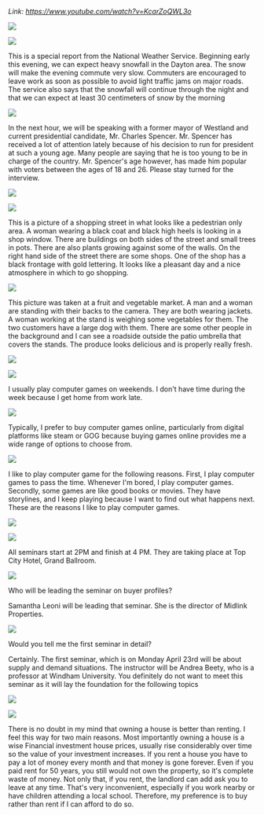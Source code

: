 *Link: https://www.youtube.com/watch?v=KcarZoQWL3o*

![](./Images/mock-test-10-1.png)

![](./Images/mock-test-10-2.png)

This is a special report from the National Weather Service. Beginning early this evening, we can expect heavy snowfall in the Dayton area. The snow will make the evening commute very slow. Commuters are encouraged to leave work as soon as possible to avoid light traffic jams on major roads. The service also says that the snowfall will continue through the night and that we can expect at least 30 centimeters of snow by the morning

![](./Images/mock-test-10-3.png)

In the next hour, we will be speaking with a former mayor of Westland and current presidential candidate, Mr. Charles Spencer. Mr. Spencer has received a lot of attention lately because of his decision to run for president at such a young age. Many people are saying that he is too young to be in charge of the country. Mr. Spencer's age however, has made him popular with voters between the ages of 18 and 26. Please stay turned for the interview.

![](./Images/mock-test-10-4.png)

![](./Images/mock-test-10-5.png)

This is a picture of a shopping street in what looks like a pedestrian only area. A woman wearing a black coat and black high heels is looking in a shop window. There are buildings on both sides of the street and small trees in pots. There are also plants growing against some of the walls. On the right hand side of the street there are some shops. One of the shop has a black frontage with gold lettering. It looks like a pleasant day and a nice atmosphere in which to go shopping.

![](./Images/mock-test-10-6.png)

This picture was taken at a fruit and vegetable market. A man and a woman are standing with their backs to the camera. They are both wearing jackets. A woman working at the stand is weighing some vegetables for them. The two customers have a large dog with them. There are some other people in the background and I can see a roadside outside the patio umbrella that covers the stands. The produce looks delicious and is properly really fresh.

![](./Images/mock-test-10-7.png)

![](./Images/mock-test-10-8.png)

I usually play computer games on weekends. I don't have time during the week because I get home from work late.

![](./Images/mock-test-10-9.png)

Typically, I prefer to buy computer games online, particularly from digital platforms like steam or GOG because buying games online provides me a wide range of options to choose from.


![](./Images/mock-test-10-10.png)

I like to play computer game for the following reasons. First, I play computer games to pass the time. Whenever I'm bored, I play computer games. Secondly, some games are like good books or movies. They have storylines, and I keep playing because I want to find out what happens next. These are the reasons I like to play computer games.

![](./Images/mock-test-10-11.png)


![](./Images/mock-test-10-12.png)

All seminars start at 2PM and finish at 4 PM. They are taking place at Top City Hotel, Grand Ballroom. 


![](./Images/mock-test-10-13.png)

Who will be leading the seminar on buyer profiles?

Samantha Leoni will be leading that seminar. She is the director of Midlink Properties.

![](./Images/mock-test-10-14.png)

Would you tell me the first seminar in detail?

Certainly. The first seminar, which is on Monday April 23rd will be about supply and demand situations. The instructor will be Andrea Beety, who is a professor at Windham University. You definitely do not want to meet this seminar as it will lay the foundation for the following topics

![](./Images/mock-test-10-15.png)

![](./Images/mock-test-10-16.png)

There is no doubt in my mind that owning a house is better than renting. I feel this way for two main reasons. Most importantly owning a house is a wise Financial investment house prices, usually rise considerably over time so the value of your investment increases. If you rent a house you have to pay a lot of money every month and that money is gone forever. Even if you paid rent for 50 years, you still would not own the property, so it's complete waste of money. Not only that, if you rent, the landlord can add ask you to leave at any time. That's very inconvenient, especially if you work nearby or have children attending a local school. Therefore, my preference is to buy rather than rent if I can afford to do so.

